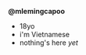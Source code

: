 <b>@mlemingcapoo</b>
- 18yo
- i'm Vietnamese
- nothing's here <i>yet</i>

<!---
mlemingcapoo/mlemingcapoo is a ✨ special ✨ repository because its `README.md` (this file) appears on your GitHub profile.
You can click the Preview link to take a look at your changes.
--->
